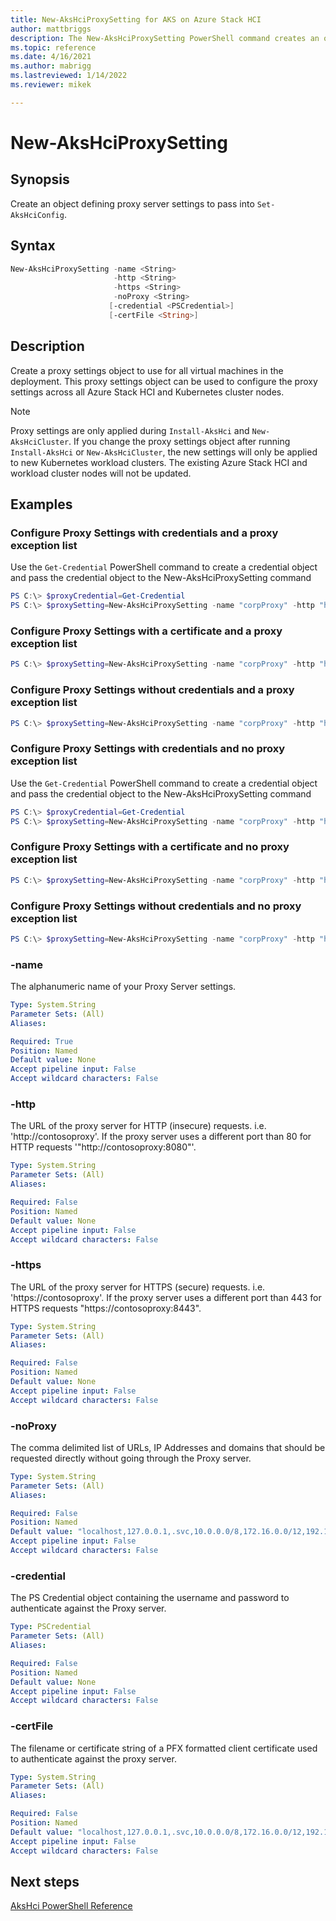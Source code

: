 ```yaml
---
title: New-AksHciProxySetting for AKS on Azure Stack HCI
author: mattbriggs
description: The New-AksHciProxySetting PowerShell command creates an object for a new proxy configuration.
ms.topic: reference
ms.date: 4/16/2021
ms.author: mabrigg 
ms.lastreviewed: 1/14/2022
ms.reviewer: mikek

---
```


# New-AksHciProxySetting

## Synopsis
Create an object defining proxy server settings to pass into `Set-AksHciConfig`.

## Syntax
```powershell
New-AksHciProxySetting -name <String>
                       -http <String>
                       -https <String>
                       -noProxy <String>
                      [-credential <PSCredential>]
                      [-certFile <String>]
```

## Description
Create a proxy settings object to use for all virtual machines in the deployment. This proxy settings object can be used to configure the proxy settings across all Azure Stack HCI and Kubernetes cluster nodes.

> [!Note]
> Proxy settings are only applied during `Install-AksHci` and `New-AksHciCluster`. If you change the proxy settings object after running `Install-AksHci` or `New-AksHciCluster`, the new settings will only be applied to new Kubernetes workload clusters. The existing Azure Stack HCI and workload cluster nodes will not be updated.

## Examples

### Configure Proxy Settings with credentials and a proxy exception list

Use the `Get-Credential` PowerShell command to create a credential object and pass the credential object to the New-AksHciProxySetting command
```powershell
PS C:\> $proxyCredential=Get-Credential
PS C:\> $proxySetting=New-AksHciProxySetting -name "corpProxy" -http "http://contosoproxy:8080" -https "https://contosoproxy:8443" -noProxy "localhost,127.0.0.1,.svc,10.0.0.0/8,172.16.0.0/12,192.168.0.0/16" -credential $proxyCredential
```

### Configure Proxy Settings with a certificate and a proxy exception list
```powershell
PS C:\> $proxySetting=New-AksHciProxySetting -name "corpProxy" -http "http://contosoproxy:8080" -https "https://contosoproxy:8443" -noProxy "localhost,127.0.0.1,.svc,10.0.0.0/8,172.16.0.0/12,192.168.0.0/16" -certFile c:\Temp\proxycert.cer
```

### Configure Proxy Settings without credentials and a proxy exception list
```powershell
PS C:\> $proxySetting=New-AksHciProxySetting -name "corpProxy" -http "http://contosoproxy:8080" -https "https://contosoproxy:8443" -noProxy "localhost,127.0.0.1,.svc,10.0.0.0/8,172.16.0.0/12,192.168.0.0/16"

```

### Configure Proxy Settings with credentials and no proxy exception list

Use the `Get-Credential` PowerShell command to create a credential object and pass the credential object to the New-AksHciProxySetting command
```powershell
PS C:\> $proxyCredential=Get-Credential
PS C:\> $proxySetting=New-AksHciProxySetting -name "corpProxy" -http "http://contosoproxy:8080" -https "https://contosoproxy:8443" -credential $proxyCredential
```

### Configure Proxy Settings with a certificate and no proxy exception list
```powershell
PS C:\> $proxySetting=New-AksHciProxySetting -name "corpProxy" -http "http://contosoproxy:8080" -https "https://contosoproxy:8443" -certFile c:\Temp\proxycert.cer
```

### Configure Proxy Settings without credentials and no proxy exception list
```powershell
PS C:\> $proxySetting=New-AksHciProxySetting -name "corpProxy" -http "http://contosoproxy:8080" -https "https://contosoproxy:8443"
```


### -name

The alphanumeric name of your Proxy Server settings.

```yaml
Type: System.String
Parameter Sets: (All)
Aliases:

Required: True
Position: Named
Default value: None
Accept pipeline input: False
Accept wildcard characters: False
```

### -http

The URL of the proxy server for HTTP (insecure) requests. i.e. 'http://contosoproxy'.
If the proxy server uses a different port than 80 for HTTP requests '"http://contosoproxy:8080"'.

```yaml
Type: System.String
Parameter Sets: (All)
Aliases:

Required: False
Position: Named
Default value: None
Accept pipeline input: False
Accept wildcard characters: False
```

### -https

The URL of the proxy server for HTTPS (secure) requests. i.e. 'https://contosoproxy'.
If the proxy server uses a different port than 443 for HTTPS requests "https://contosoproxy:8443".

```yaml
Type: System.String
Parameter Sets: (All)
Aliases:

Required: False
Position: Named
Default value: None
Accept pipeline input: False
Accept wildcard characters: False
```

### -noProxy

The comma delimited list of URLs, IP Addresses and domains that should be requested directly without going through the Proxy server.

```yaml
Type: System.String
Parameter Sets: (All)
Aliases:

Required: False
Position: Named
Default value: "localhost,127.0.0.1,.svc,10.0.0.0/8,172.16.0.0/12,192.168.0.0/16"
Accept pipeline input: False
Accept wildcard characters: False
```

### -credential

The PS Credential object containing the username and password to authenticate against the Proxy server.

```yaml
Type: PSCredential
Parameter Sets: (All)
Aliases:

Required: False
Position: Named
Default value: None
Accept pipeline input: False
Accept wildcard characters: False
```

### -certFile

The filename or certificate string of a PFX formatted client certificate used to authenticate against the proxy server.

```yaml
Type: System.String
Parameter Sets: (All)
Aliases:

Required: False
Position: Named
Default value: "localhost,127.0.0.1,.svc,10.0.0.0/8,172.16.0.0/12,192.168.0.0/16"
Accept pipeline input: False
Accept wildcard characters: False
```
## Next steps

[AksHci PowerShell Reference](index.md)